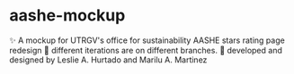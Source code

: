 # aashe-mockup
✨ A mockup for UTRGV's office for sustainability AASHE stars rating page redesign
🌿 different iterations are on different branches.
🚀 developed and designed by Leslie A. Hurtado and Marilu A. Martinez
